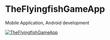 # TheFlyingfishGameApp
Mobile Application, Android development

[![TheFlyingfishGameApp](https://img.youtube.com/vi/acU9K0Aqcdk/0.jpg)](https://www.youtube.com/watch?v=acU9K0Aqcdk)

